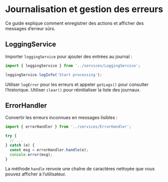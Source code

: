 # Journalisation et gestion des erreurs

Ce guide explique comment enregistrer des actions et afficher des messages d’erreur sûrs.

## LoggingService

Importer `loggingService` pour ajouter des entrées au journal :

```ts
import { loggingService } from '../services/LoggingService';

loggingService.logInfo('Start processing');
```

Utiliser `logError` pour les erreurs et appeler `getLogs()` pour consulter l’historique. Utiliser `clear()` pour réinitialiser la liste des journaux.

## ErrorHandler

Convertir les erreurs inconnues en messages lisibles :

```ts
import { errorHandler } from '../services/ErrorHandler';

try {
  // ...
} catch (e) {
  const msg = errorHandler.handle(e);
  console.error(msg);
}
```

La méthode `handle` renvoie une chaîne de caractères nettoyée que vous pouvez afficher à l’utilisateur.
